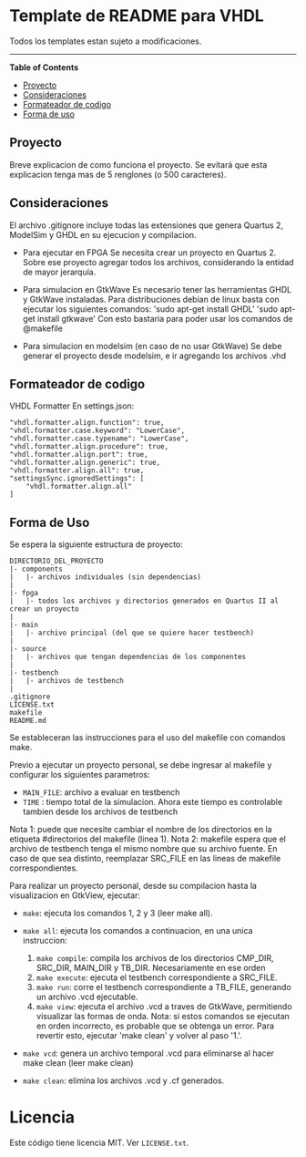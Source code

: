 # Template de README para VHDL
Todos los templates estan sujeto a modificaciones.

-------------------------------------------------

**Table of Contents**
- [Proyecto](#proyecto)
- [Consideraciones](#consideraciones)
- [Formateador de codigo](#formateador-de-codigo)
- [Forma de uso](#forma-de-uso)



## Proyecto

Breve explicacion de como funciona el proyecto.
Se evitará que esta explicacion tenga mas de 5 renglones (o 500 caracteres).


## Consideraciones

El archivo .gitignore incluye todas las extensiones que genera Quartus 2, ModelSim y GHDL en su ejecucion y compilacion.

* Para ejecutar en FPGA
Se necesita crear un proyecto en Quartus 2. 
Sobre ese proyecto agregar todos los archivos, considerando la entidad de mayor jerarquía.

* Para simulacion en GtkWave
Es necesario tener las herramientas GHDL y GtkWave instaladas. Para distribuciones debian de linux basta con ejecutar los siguientes comandos:
'sudo apt-get install GHDL'
'sudo apt-get install gtkwave'
Con esto bastaria para poder usar los comandos de @makefile

* Para simulacion en modelsim (en caso de no usar GtkWave)
Se debe generar el proyecto desde modelsim, e ir agregando los archivos .vhd


## Formateador de codigo

VHDL Formatter
En settings.json:
```
"vhdl.formatter.align.function": true,
"vhdl.formatter.case.keyword": "LowerCase",
"vhdl.formatter.case.typename": "LowerCase",
"vhdl.formatter.align.procedure": true,
"vhdl.formatter.align.port": true,
"vhdl.formatter.align.generic": true,
"vhdl.formatter.align.all": true,
"settingsSync.ignoredSettings": [
    "vhdl.formatter.align.all"
]
```


## Forma de Uso

Se espera la siguiente estructura de proyecto:
```
DIRECTORIO_DEL_PROYECTO
|- components
|   |- archivos individuales (sin dependencias)
|
|- fpga
|   |- todos los archivos y directorios generados en Quartus II al crear un proyecto
|
|- main
|   |- archivo principal (del que se quiere hacer testbench)
|
|- source
|   |- archivos que tengan dependencias de los componentes
|
|- testbench
|   |- archivos de testbench
|
.gitignore
LICENSE.txt
makefile
README.md
```
    

Se estableceran las instrucciones para el uso del makefile con comandos make.

Previo a ejecutar un proyecto personal, se debe ingresar al makefile y configurar los siguientes parametros:
- `MAIN_FILE`: archivo a evaluar en testbench
- `TIME`    : tiempo total de la simulacion. Ahora este tiempo es controlable tambien desde los archivos de testbench

Nota 1: puede que necesite cambiar el nombre de los directorios en la etiqueta #directorios del makefile (linea 1).
Nota 2: makefile espera que el archivo de testbench tenga el mismo nombre que su archivo fuente. En caso de que sea distinto, reemplazar SRC_FILE en las lineas de makefile correspondientes.



Para realizar un proyecto personal, desde su compilacion hasta la visualizacion en GtkView, ejecutar:

* `make`: ejecuta los comandos 1, 2 y 3 (leer make all).

* `make all`: ejecuta los comandos a continuacion, en una unica instruccion:
    1. `make compile`: compila los archivos de los directorios CMP_DIR, SRC_DIR, MAIN_DIR y TB_DIR. Necesariamente en ese orden
    2. `make execute`: ejecuta el testbench correspondiente a SRC_FILE.
    3. `make run`: corre el testbench correspondiente a TB_FILE, generando un archivo .vcd ejecutable.
    4. `make view`: ejecuta el archivo .vcd a traves de GtkWave, permitiendo visualizar las formas de onda.
Nota: si estos comandos se ejecutan en orden incorrecto, es probable que se obtenga un error. Para revertir esto, ejecutar 'make clean' y volver al paso '1.'.

* `make vcd`: genera un archivo temporal .vcd para eliminarse al hacer make clean (leer make clean)

* `make clean`: elimina los archivos .vcd y .cf generados. 


# Licencia
Este código tiene licencia MIT. Ver `LICENSE.txt`.
